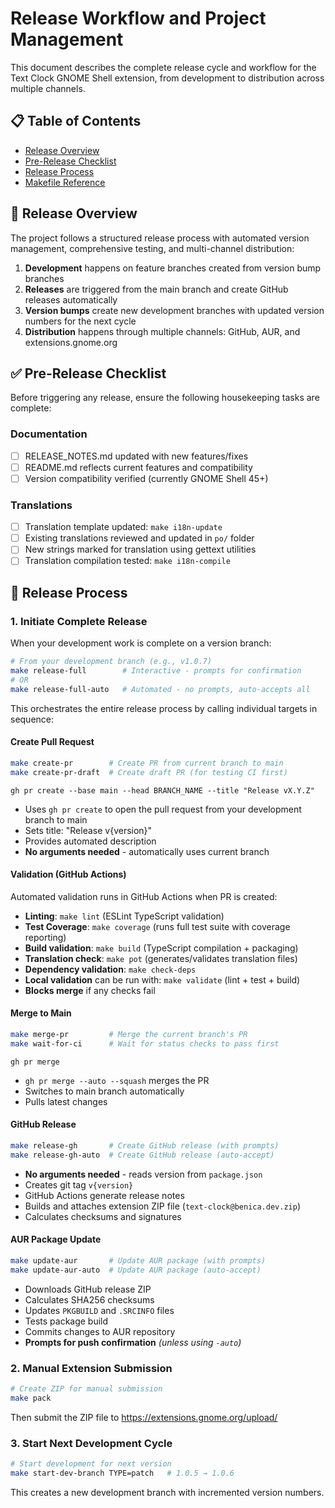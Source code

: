 <!--
SPDX-FileCopyrightText: 2024 Wesley Benica <wesley@benica.dev>
SPDX-License-Identifier: GPL-3.0-or-later
-->

# Release Workflow and Project Management

This document describes the complete release cycle and workflow for the Text Clock GNOME Shell extension, from development to distribution across multiple channels.

## 📋 Table of Contents

- [Release Overview](#release-overview)
- [Pre-Release Checklist](#pre-release-checklist)
- [Release Process](#release-process)
- [Makefile Reference](#makefile-reference)

## 🚀 Release Overview

The project follows a structured release process with automated version management, comprehensive testing, and multi-channel distribution:

1. **Development** happens on feature branches created from version bump branches
2. **Releases** are triggered from the main branch and create GitHub releases automatically
3. **Version bumps** create new development branches with updated version numbers for the next cycle
4. **Distribution** happens through multiple channels: GitHub, AUR, and extensions.gnome.org

## ✅ Pre-Release Checklist

Before triggering any release, ensure the following housekeeping tasks are complete:

### Documentation

- [ ] RELEASE_NOTES.md updated with new features/fixes
- [ ] README.md reflects current features and compatibility
- [ ] Version compatibility verified (currently GNOME Shell 45+)

### Translations

- [ ] Translation template updated: `make i18n-update`
- [ ] Existing translations reviewed and updated in `po/` folder
- [ ] New strings marked for translation using gettext utilities
- [ ] Translation compilation tested: `make i18n-compile`

## 🔄 Release Process

### 1. Initiate Complete Release

When your development work is complete on a version branch:

```bash
# From your development branch (e.g., v1.0.7)
make release-full        # Interactive - prompts for confirmation
# OR
make release-full-auto   # Automated - no prompts, auto-accepts all
```

This orchestrates the entire release process by calling individual targets in sequence:

#### Create Pull Request

```bash
make create-pr        # Create PR from current branch to main
make create-pr-draft  # Create draft PR (for testing CI first)
```


`gh pr create --base main --head BRANCH_NAME --title "Release vX.Y.Z"`

- Uses `gh pr create` to open the pull request from your development branch to main
- Sets title: "Release v{version}"
- Provides automated description
- **No arguments needed** - automatically uses current branch

#### Validation (GitHub Actions)

Automated validation runs in GitHub Actions when PR is created:

- **Linting**: `make lint` (ESLint TypeScript validation)
- **Test Coverage**: `make coverage` (runs full test suite with coverage reporting)
- **Build validation**: `make build` (TypeScript compilation + packaging)
- **Translation check**: `make pot` (generates/validates translation files)
- **Dependency validation**: `make check-deps`
- **Local validation** can be run with: `make validate` (lint + test + build)
- **Blocks merge** if any checks fail

#### Merge to Main

```bash
make merge-pr         # Merge the current branch's PR
make wait-for-ci      # Wait for status checks to pass first
```

`gh pr merge`

- `gh pr merge --auto --squash` merges the PR
- Switches to main branch automatically
- Pulls latest changes

#### GitHub Release

```bash
make release-gh       # Create GitHub release (with prompts)
make release-gh-auto  # Create GitHub release (auto-accept)
```

- **No arguments needed** - reads version from `package.json`
- Creates git tag `v{version}`
- GitHub Actions generate release notes
- Builds and attaches extension ZIP file (`text-clock@benica.dev.zip`)
- Calculates checksums and signatures

#### AUR Package Update

```bash
make update-aur       # Update AUR package (with prompts)
make update-aur-auto  # Update AUR package (auto-accept)
```

- Downloads GitHub release ZIP
- Calculates SHA256 checksums
- Updates `PKGBUILD` and `.SRCINFO` files
- Tests package build
- Commits changes to AUR repository
- **Prompts for push confirmation** _(unless using `-auto`)_

### 2. Manual Extension Submission

```bash
# Create ZIP for manual submission
make pack
```

Then submit the ZIP file to https://extensions.gnome.org/upload/

### 3. Start Next Development Cycle

```bash
# Start development for next version
make start-dev-branch TYPE=patch   # 1.0.5 → 1.0.6
```

This creates a new development branch with incremented version numbers.
